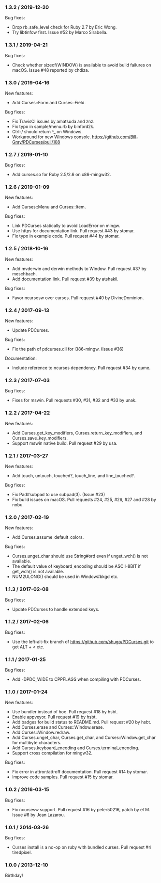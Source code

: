 ### 1.3.2 / 2019-12-20

Bug fixes:

* Drop rb_safe_level check for Ruby 2.7 by Eric Wong.
* Try libtinfow first.  Issue #52 by Marco Sirabella. 

### 1.3.1 / 2019-04-21

Bug fixes:

* Check whether sizeof(WINDOW) is available to avoid build failures on macOS.
  Issue #48 reported by chdiza.

### 1.3.0 / 2019-04-16

New features:

* Add Curses::Form and Curses::Field.

Bug fixes:

* Fix TravisCI issues by amatsuda and znz.
* Fix typo in sample/menu.rb by binford2k.
* Ctrl-/ should return ^_ on Windows.
* Workaround for new Windows console.
  https://github.com/Bill-Gray/PDCurses/pull/108

### 1.2.7 / 2019-01-10

Bug fixes:

* Add curses.so for Ruby 2.5/2.6 on x86-mingw32.

### 1.2.6 / 2019-01-09

New features:

* Add Curses::Menu and Curses::Item.

Bug fixes:

* Link PDCurses statically to avoid LoadError on mingw.
* Use https for documentation link.  Pull request #43 by stomar.
* Fix typo in example code.  Pull request #44 by stomar.

### 1.2.5 / 2018-10-16

New features:

* Add mvderwin and derwin methods to Window.  Pull request #37 by meschbach.
* Add documentation link.  Pull request #39 by atshakil.

Bug fixes:

* Favor ncursesw over curses.  Pull request #40 by DivineDominion.

### 1.2.4 / 2017-09-13

New features:

* Update PDCurses.

Bug fixes:

* Fix the path of pdcurses.dll for i386-mingw.  (Issue #36)

Documentation:

* Include reference to ncurses dependency.  Pull request #34 by qume.

### 1.2.3 / 2017-07-03

Bug fixes:

* Fixes for mswin.  Pull requests #30, #31, #32 and #33 by unak.

### 1.2.2 / 2017-04-22

New features:

* Add Curses.get_key_modifiers, Curses.return_key_modifiers, and
  Curses.save_key_modifiers.
* Support mswin native build.  Pull request #29 by usa.

### 1.2.1 / 2017-03-27

New features:

* Add touch, untouch, touched?, touch_line, and line_touched?.

Bug fixes:

* Fix Pad#subpad to use subpad(3). (Issue #23)
* Fix build issues on macOS.  Pull requests #24, #25, #26, #27 and #28 by nobu.

### 1.2.0 / 2017-02-19

New features:

* Add Curses.assume_default_colors.

Bug fixes:

* Curses.unget_char should use String#ord even if unget_wch() is not available.
* The default value of keyboard_encoding should be ASCII-8BIT if get_wch() is
  not available.
* NUM2ULONG() should be used in Window#bkgd etc.

### 1.1.3 / 2017-02-08

Bug fixes:

* Update PDCurses to handle extended keys.

### 1.1.2 / 2017-02-06

Bug fixes:

* Use the left-alt-fix branch of https://github.com/shugo/PDCurses.git to get
  ALT + < etc.

### 1.1.1 / 2017-01-25

Bug fixes:

* Add -DPDC_WIDE to CPPFLAGS when compiling with PDCurses.

### 1.1.0 / 2017-01-24

New features:

* Use bundler instead of hoe.  Pull request #18 by hsbt.
* Enable appveyor.  Pull request #19 by hsbt.
* Add badges for build status to README.md.  Pull request #20 by hsbt.
* Add Curses.erase and Curses::Window.erase.
* Add Curses::Window.redraw.
* Add Curses.unget_char, Curses.get_char, and Curses::Window.get_char for
  multibyte characters.
* Add Curses.keyboard_encoding and Curses.terminal_encoding.
* Support cross compilation for mingw32.

Bug fixes:

* Fix error in attron/attroff documentation.  Pull request #14 by stomar.
* Improve code samples.  Pull request #15 by stomar.

### 1.0.2 / 2016-03-15

Bug fixes:

* Fix ncursesw support.  Pull request #16 by peter50216, patch by eTM.  Issue
  #6 by Jean Lazarou.

### 1.0.1 / 2014-03-26

Bug fixes:

* Curses install is a no-op on ruby with bundled curses.  Pull request #4
  tiredpixel.

### 1.0.0 / 2013-12-10

Birthday!

